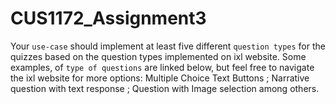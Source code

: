 # CUS1172_Assignment3

Your `use-case` should implement at least five different `question types` for the quizzes based on the question types implemented on ixl website. Some examples, of `type of questions` are linked below, but feel free to navigate the ixl website for more options: Multiple Choice Text Buttons ; Narrative question with text response ; Question with Image selection among others.
